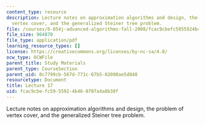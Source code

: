 ```yaml
---
content_type: resource
description: Lecture notes on approximation algorithms and design, the problem of
  vertex cover, and the generalized Steiner tree problem.
file: /courses/6-854j-advanced-algorithms-fall-2008/fcac9cbefc5955924b460707a4a8b38f_lect11_19.pdf
file_size: 964870
file_type: application/pdf
learning_resource_types: []
license: https://creativecommons.org/licenses/by-nc-sa/4.0/
ocw_type: OCWFile
parent_title: Study Materials
parent_type: CourseSection
parent_uid: 0c7799cb-567d-771c-67b5-02098ae5d848
resourcetype: Document
title: Lecture 17
uid: fcac9cbe-fc59-5592-4b46-0707a4a8b38f
---
```

Lecture notes on approximation algorithms and design, the problem of vertex cover, and the generalized Steiner tree problem.